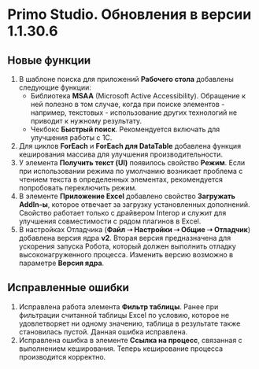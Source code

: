 # Primo Studio. Обновления в версии 1.1.30.6

## Новые функции

1. В шаблоне поиска для приложений **Рабочего стола** добавлены следующие функции:
    * Библиотека **MSAA** (Microsoft Active Accessibility). Обращение к ней полезно в том случае, когда при поиске элементов - например, текстовых - использование других технологий не приводит к нужному результату. 
    * Чекбокс **Быстрый поиск**. Рекомендуется включать для улучшения работы с 1С. 
4. Для циклов **ForEach** и **ForEach для DataTable** добавлена функция кеширования массива для улучшения производительности.
1. У элемента **Получить текст (UI)** появилось свойство **Режим**. Если при использовании режима по умолчанию возникает проблема с чтением текста в определенных элементах, рекомендуется попробовать переключить режим.
1. В элементе **Приложение Excel** добавлено свойство **Загружать AddIn-ы**, которое отвечает за загрузку установленных дополнений. Свойство работает только с драйвером Interop и служит для улучшения совместимости с рядом плагинов в Excel.
1. В настройках Отладчика (**Файл ➝ Настройки ➝ Общие ➝ Отладчик**) добавлена версия ядра **v2**. Вторая версия предназначена для ускорения запуска Робота, который должен выполнить отладку высоконагруженного процесса. Изменить версию возможно в параметре **Версия ядра**. 

## Исправленные ошибки

1. Исправлена работа элемента **Фильтр таблицы**. Ранее при фильтрации считанной таблицы Excel по условию, которое не удовлетворяет ни одному значению, таблица в результате также становилась пустой. Данная ошибка исправлена.
1. Исправлена ошибка в элементе **Ссылка на процесс**, связанная с выполнением кеширования. Теперь кеширование процесса производится корректно.


